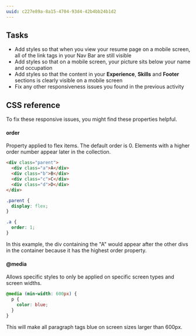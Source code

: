 ```yaml
---
uuid: c227e89a-8a15-4704-93d4-42b4bb24b1d2
---
```


## Tasks

- Add styles so that when you view your resume page on a mobile screen, all of the link tags in your Nav Bar are still visible
- Add styles so that on a mobile screen, your picture sits below your name and occupation
- Add styles so that the content in your **Experience**, **Skills** and **Footer** sections is clearly visible on a mobile screen
- Fix any other responsiveness issues you found in the previous activity

## CSS reference

To fix these responsive issues, you might find these properties helpful.

#### order

Property applied to flex items. The default order is 0. Elements with a higher order number appear later in the collection.

```html
<div class="parent">
  <div class="a">A</div>
  <div class="b">B</div>
  <div class="c">C</div>
  <div class="d">D</div>
</div>
```

```css
.parent {
  display: flex;
}

.a {
  order: 1;
}
```

In this example, the div containing the "A" would appear after the other divs in the container because it has the highest order property.

#### @media

Allows specific styles to only be applied on specific screen types and screen widths.

```css
@media (min-width: 600px) {
  p {
    color: blue;
  }
}
```

This will make all paragraph tags blue on screen sizes larger than 600px.
